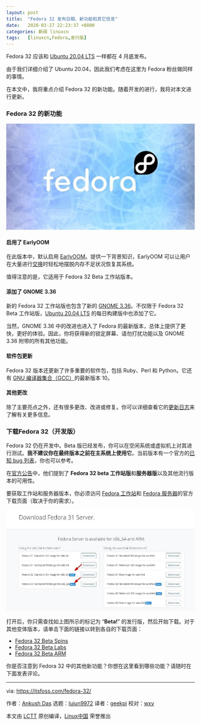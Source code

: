 ```yaml
---
layout: post
title:	"Fedora 32 发布日期、新功能和其它信息"
date:	2020-03-27 22:23:37 +0800 
categories:	新闻 linuxcn 
tags:	[linuxcn,Fedora,发行版]
---
```



Fedora 32 应该和 [Ubuntu 20.04 LTS](https://itsfoss.com/ubuntu-20-04-release-features/) 一样都在 4 月底发布。


由于我们详细介绍了 Ubuntu 20.04，因此我们考虑在这里为 Fedora 粉丝做同样的事情。


在本文中，我将重点介绍 Fedora 32 的新功能。随着开发的进行，我将对本文进行更新。


### Fedora 32 的新功能


![](/Asserts/Images/album/202003/27/222340ordri3ds8t8z33hp.jpg)


#### 启用了 EarlyOOM


在此版本中，默认启用 [EarlyOOM](https://fedoraproject.org/wiki/Changes/EnableEarlyoom#Enable_EarlyOOM)。提供一下背景知识，EarlyOOM 可以让用户在大量进行[交换](https://itsfoss.com/swap-size/)时轻松地摆脱内存不足状况恢复其系统。


值得注意的是，它适用于 Fedora 32 Beta 工作站版本。


#### 添加了 GNOME 3.36


新的 Fedora 32 工作站版也包含了新的 [GNOME 3.36](https://itsfoss.com/gnome-3-36-release/)。不仅限于 Fedora 32 Beta 工作站版，[Ubuntu 20.04 LTS](https://itsfoss.com/ubuntu-20-04-release-features/) 的每日构建版中也添加了它。


当然，GNOME 3.36 中的改进也进入了 Fedora 的最新版本，总体上提供了更快，更好的体验。因此，你将获得新的锁定屏幕、请勿打扰功能以及 GNOME 3.36 附带的所有其他功能。


#### 软件包更新


Fedora 32 版本还更新了许多重要的软件包，包括 Ruby、Perl 和 Python。它还有 [GNU 编译器集合（GCC）](https://gcc.gnu.org/)的最新版本 10。


#### 其他更改


除了主要亮点之外，还有很多更改、改进或修复。你可以详细查看它的[更新日志](https://fedoraproject.org/wiki/Releases/32/ChangeSet)来了解有关更多信息。


### 下载Fedora 32（开发版）


Fedora 32 仍在开发中。Beta 版已经发布，你可以在空闲系统或虚拟机上对其进行测试。**我不建议你在最终版本之前在主系统上使用它**。当前版本有一个官方的[已知 bug 列表](https://fedoraproject.org/wiki/Common_F32_bugs)，你也可以参考。


在[官方公告](https://fedoramagazine.org/announcing-the-release-of-fedora-32-beta/)中，他们提到了 **Fedora 32 beta 工作站版**和**服务器版**以及其他流行版本的可用性。


要获取工作站和服务器版本，你必须访问 [Fedora 工作站](https://getfedora.org/workstation/download/)和 [Fedora 服务器](https://getfedora.org/server/download/)的官方下载页面（取决于你的需求）。


![Fedora Download Beta](/Asserts/Images/album/202003/27/222341e3izcir5mrcz1bik.jpg)


打开后，你只需查找如上图所示的标记为 “**Beta!**” 的发行版，然后开始下载。对于其他变体版本，请单击下面的链接以转到各自的下载页面：


* [Fedora 32 Beta Spins](https://spins.fedoraproject.org/prerelease)
* [Fedora 32 Beta Labs](https://labs.fedoraproject.org/prerelease)
* [Fedora 32 Beta ARM](https://arm.fedoraproject.org/prerelease)


你是否注意到 Fedora 32 中的其他新功能？你想在这里看到哪些功能？请随时在下面发表评论。




---


via: <https://itsfoss.com/fedora-32/>


作者：[Ankush Das](https://itsfoss.com/author/ankush/) 选题：[lujun9972](https://github.com/lujun9972) 译者：[geekpi](https://github.com/geekpi) 校对：[wxy](https://github.com/wxy)


本文由 [LCTT](https://github.com/LCTT/TranslateProject) 原创编译，[Linux中国](https://linux.cn/) 荣誉推出

